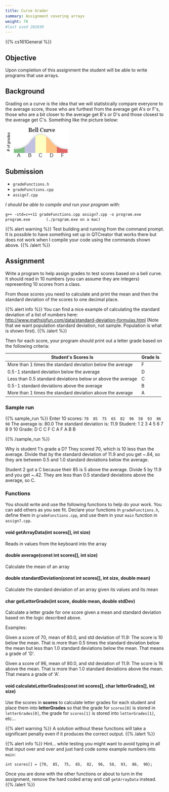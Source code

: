 ```yaml
---
title: Curve Grader
summary: Assignment covering arrays
weight: 70
#last used 202030
---
```


{{% cs161General %}}

## Objective

Upon completion of this assignment the student will be able to write
programs that use arrays.

## Background

Grading on a curve is the idea that we will statistically compare everyone to the average score,
those who are furthest from the average get A's or F's, those who are a bit closer to
the average get B's or D's and those closest to the average get C's. Something like
the picture below:

![A grading bell curve](curve.gif)

## Submission

* `gradeFunctions.h`
* `gradeFunctions.cpp`
* `assign7.cpp`

*I should be able to compile and run your program with:*

    g++ -std=c++11 gradeFunctions.cpp assign7.cpp -o program.exe
    program.exe       (./program.exe on a mac)

{{% alert warning %}}
Test building and running from the command prompt. It is possible to have something set up
in QTCreator that works there but does not work when I compile your code using the
commands shown above.
{{% /alert %}}

## Assignment

Write a program to help assign grades to test scores based on a bell curve. It should read in
10 numbers (you can assume they are integers) representing 10 scores from a class.

From those scores you need to calculate and print the mean and then the standard deviation of
the scores to one decimal place.

{{% alert info %}}
You can find a nice example of calculating the standard deviation of a list of numbers here: http://www.mathsisfun.com/data/standard-deviation-formulas.html (Note that we want population standard deviation, not sample. Population is what is shown first).
{{% /alert %}}

Then for each score, your program should print out a letter grade based on the following criteria:

|     Student's Scores Is      |     Grade Is      |
|-  |-  |
|     More   than 1 times the standard deviation below the average      |     F      |
|     0.5-1   standard deviation below the average      |     D      |
|     Less   than 0.5 standard deviations below or above the average      |     C      |
|     0.5-1   standard deviations above the average      |     B      |
|     More   than 1 times the standard deviation above the average      |     A      |

### Sample run

{{% sample_run %}}
Enter 10 scores: `70  85  75  65  82  96  58  93  86  90` 
The average is: 80.0
The standard deviation is: 11.9
Student:  1  2  3  4  5  6  7  8  9  10
Grade:    D  C  C  F  C  A  F  A  B  B

{{% /sample_run %}}

Why is student 1's grade a D? They scored 70, which is 10 less than the average. Divide
that by the standard deviation of 11.9 and you get ~.84, so they are between 0.5 and 1.0
standard deviations below the average.

Student 2 got a C because their 85 is 5 above the average. Divide 5 by 11.9 and you get ~.42.
They are less than 0.5 standard deviations above the average, so C.

### Functions

You should write and use the following functions to help do your work.
You can add others as you see fit. Declare your functions in `gradeFunctions.h`,
define them in `gradeFunctions.cpp`, and use them in your `main` function in
`assign7.cpp`.

#### void getArrayData(int scores[], int size)

Reads in values from the keyboard into the array

#### double average(const int scores[], int size)

Calculate the mean of an array

#### double standardDeviation(const int scores[], int size, double mean)

Calculate the standard deviation of an array given its values and its mean

#### char getLetterGrade(int score, double mean, double stdDev)

Calculate a letter grade for one score given a mean and standard deviation based on the
logic described above.

Examples:

Given a score of 70, mean of 80.0, and std deviation of 11.9: The score is 10 below the
mean. That is more than 0.5 times the standard deviation below the mean but less than 1.0
standard deviations below the mean. That means a grade of 'D'.

Given a score of 96, mean of 80.0, and std deviation of 11.9: The score is 16 above the
mean. That is more than 1.0 standard deviations above the mean. That means a grade of 'A'.

#### void calculateLetterGrades(const int scores[], char letterGrades[], int size)

Use the scores in **scores** to calculate letter grades for each student and place
them into **letterGrades** so that the grade for `scores[0]` is stored in
`letterGrades[0]`, the grade for `scores[1]` is stored into `letterGrades[1]`, etc...


{{% alert warning %}}
A solution without these functions will take a significant penalty even
if it produces the correct output.
{{% /alert %}}

{{% alert info %}}
Hint... while testing you might want to avoid typing in all that input over and over
and just hard code some example numbers into `main`:

```
int scores[] = {70,  85,  75,  65,  82,  96,  58,  93,  86,  90};
```

Once you are done with the other functions or about to turn in the
assignment, remove the hard coded array and call `getArrayData` instead.
{{% /alert %}}
